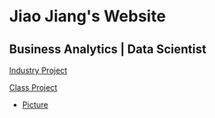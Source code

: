 # Jiao Jiang's Website
## Business Analytics | Data Scientist

[Industry Project](/code/index.md)


 
[Class Project](/class_project/index.md)
  - [Picture](github1.jpg)

